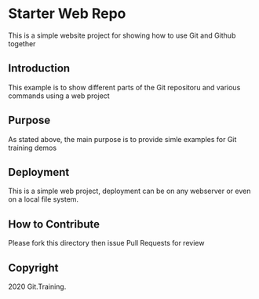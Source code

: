 # Starter Web Repo

This is a simple website project for
showing how to use Git and Github together

## Introduction

This example is to show different parts
of the Git repositoru and various commands
using a web project

## Purpose

As stated above, the main purpose is to
provide simle examples for Git training
demos

## Deployment


This is a simple web project, deployment
can be on any webserver or even on a local
file system.

## How to Contribute

Please fork this directory then issue Pull Requests
for review

## Copyright

2020 Git.Training.
